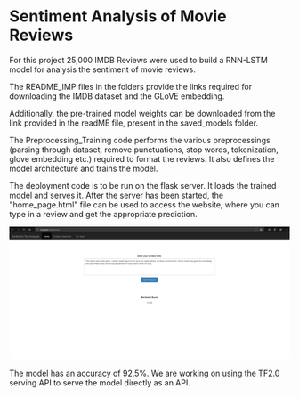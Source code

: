 # Sentiment Analysis of Movie Reviews

For this project 25,000 IMDB Reviews were used to build a RNN-LSTM model for analysis the sentiment of movie reviews.

The README_IMP files in the folders provide the links required for downloading the IMDB dataset and the GLoVE embedding.

Additionally, the pre-trained model weights can be downloaded from the link provided in the readME file, present in the saved_models folder.

The Preprocessing_Training code performs the various preprocessings (parsing through dataset, remove punctuations, stop words, tokenization, glove embedding etc.) required to format the reviews. It also defines the model architecture and trains the model.

The deployment code is to be run on the flask server. It loads the trained model and serves it. After the server has been started, the "home_page.html" file can be used to access the website, where you can type in a review and get the appropriate prediction.
<p>
  <img src="Doc/demo.PNG">
  </p>

The model has an accuracy of 92.5%. We are working on using the TF2.0 serving API to serve the model directly as an API.
